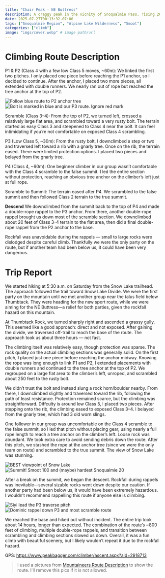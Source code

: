 ```yaml
---
title: "Chair Peak - NE Buttress"
description: A craggy peak in the vicnity of Snoqualmie Pass, rising 2000 ft over Snow Lake.
date: 2025-07-27T00:13:32-07:00
tags: ["Snoqualmie Region", "Alpine Lake Wilderness", "Smoot"]
categories: ["climb"]
image: "imgs/cover.webp" # image path/url
---
```

# Climbing Route Description
P1 & P2 (Class 4 with a few low Class 5 moves, ~60m):
We linked the first two pitches. I only placed one piece before reaching the P1 anchor, so I decided to continue. After the anchor, I placed two more pieces, all extended with double runners. We nearly ran out of rope but reached the tree anchor at the top of P2.

![Follow blue route to P2 anchor tree](imgs/p1p2.webp) ![Bolt is marked in blue and our P3 route. Ignore red mark](imgs/p3.webp)

Scramble (Class 3–4):
From the top of P2, we turned left, crossed a relatively large flat area, and scrambled toward a very rusty bolt. The terrain started as easy Class 3 and steepened to Class 4 near the bolt. It can feel intimidating if you’re not comfortable on exposed Class 4 scrambling.

P3 (Low Class 5, ~30m):
From the rusty bolt, I downclimbed a step or two and traversed left toward a rib with a gnarly tree. Once on the rib, the terrain eased. There were limited protection options. I placed two pieces and belayed from the gnarly tree.

P4 (Class 4, ~60m):
One beginner climber in our group wasn’t comfortable with the Class 4 scramble to the false summit. I led the entire section without protection, reaching an obvious tree anchor on the climber’s left just at full rope.

Scramble to Summit:
The terrain eased after P4. We scrambled to the false summit and then followed Class 2 terrain to the true summit.

**Descend**
We downclimbed from the summit back to the top of P4 and made a double-rope rappel to the P3 anchor. From there, another double-rope rappel brought us down most of the scramble section. We downclimbed about 20 feet of Class 3–4 terrain to the flat area, then did a final double-rope rappel from the P2 anchor to the base.

Rockfall was unavoidable during the rappels — small to large rocks were dislodged despite careful climb. Thankfully we were the only party on the route, but if another team had been below us, it could have been very dangerous.

# Trip Report
We started hiking at 5:30 a.m. on Saturday from the Snow Lake trailhead. The approach followed the trail toward Snow Lake Divide. We were the first party on the mountain until we met another group near the talus field below Thumbtack. They were heading for the new sport route, while we were aiming for the NE Buttress—a relief for both parties, given the rockfall hazard on this mountain.

At Thumbtack Rock, we turned sharply right and ascended a grassy gully. This seemed like a good approach: direct and not exposed. After gaining the divide, we traversed off-trail to reach the base of the route. The approach took us about three hours — not fast.

The climbing itself was relatively easy, though protection was sparse. The rock quality on the actual climbing sections was generally solid. On the first pitch, I placed just one piece before reaching the anchor midway. Knowing the rope was long enough to link P1 and P2, I extended placements with double runners and continued to the tree anchor at the top of P2. We regrouped on a large flat area to the climber’s left, unroped, and scrambled about 250 feet to the rusty bolt.

We didn’t trust the bolt and instead slung a rock horn/boulder nearby. From there, I downclimbed slightly and traversed toward the rib, following the path of least resistance. Protection remained scarce, but the climbing was straightforward. Diffculty is around low Class 5, I placed two pieces. After stepping onto the rib, the climbing eased to exposed Class 3–4. I belayed from the gnarly tree, which had 3 old worn slings.

One follower in our group was uncomfortable on the Class 4 scramble to the false summit, so I led that pitch without placing gear, using nearly a full rope length to reach a tree anchor on the climber’s left. Loose rock was abundant. We took extra care to avoid sending debris down the route. After this pitch, we stashed the rope at the anchor tree (since we were the only team on route) and scrambled to the true summit. The view of Snow Lake was stunning.

![BEST viewpoint of Snow Lake](imgs/snow_lake.webp) ![Summit! Smoot 100 and (maybe) hardest Snoqualmie 20](imgs/summit.webp) 

After a break on the summit, we began the descent. Rockfall during rappels was inevitable—several sizable rocks went down despite our caution. If another party had been below us, it would have been extremely hazardous. I wouldn’t recommend rappelling this route if anyone else is climbing.

![Siyi lead the P3 traverse pitch](imgs/leading_p3.webp) ![Dominic rappel down P3 and most scramble route](imgs/rappel_p3.webp)

We reached the base and hiked out without incident. The entire trip took about 14 hours, longer than expected. The combination of the route’s ~800 feet of climbing, multiple double-rope rappels, and transition between scrambling and climbing sections slowed us down. Overall, it was a fun climb with beautiful scenery, but I likely wouldn’t repeat it due to the rockfall hazard.

GPS: https://www.peakbagger.com/climber/ascent.aspx?aid=2918713

> I used a pictures from [Mountaineers Route Description](https://www.mountaineers.org/activities/routes-places/chair-peak-northeast-buttress) to show the route. I'll remove this pics if it is not allowed.

